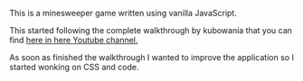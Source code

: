 This is a minesweeper game written using vanilla JavaScript.

This started following the complete walkthrough by kubowania that you can find [here in here Youtube channel.](https://www.youtube.com/watch?v=rxdGAKRndz8)

As soon as finished the walkthrough I wanted to improve the application so I started wonking on CSS and code.
